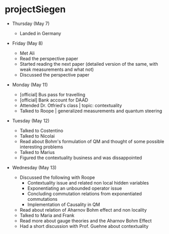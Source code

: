 # projectSiegen

* Thursday (May 7) 
  * Landed in Germany
  
* Friday (May 8)
  * Met Ali
  * Read the perspective paper
  * Started reading the next paper (detailed version of the same, with weak measurements and what not)
  * Discussed the perspective paper

* Monday (May 11)
  * [official] Bus pass for travelling
  * [official] Bank account for DAAD
  * Attended Dr. Otfried's class | topic: contextuality
  * Talked to Roope | generalized measurements and quantum steering

* Tuesday (May 12)
  * Talked to Costentino
  * Talked to Nicolai
  * Read about Bohm's formulation of QM and thought of some possible interesting problems
  * Talked to Marius
  * Figured the contextuality business and was dissappointed
  
* Wednesday (May 13)
  * Discussed the following with Roope
    * Contextuality issue and related non local hidden variables
    * Exponentiating an unbounded operator issue
    * Concluding commutation relations from exponentiated commutations
    * Implementation of Causality in QM
  * Read about relation of Aharnov Bohm effect and non locality
  * Talked to Maria and Frank
  * Read more about gauge theories and the Aharnov Bohm Effect
  * Had a short discussion with Prof. Guehne about contextuality
    
